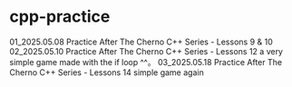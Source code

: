 # cpp-practice  
01_2025.05.08 Practice After The Cherno C++ Series - Lessons 9 & 10  
02_2025.05.10 Practice After The Cherno C++ Series - Lessons 12 a very simple game made with the if loop ^^。
03_2025.05.18 Practice After The Cherno C++ Series - Lessons 14 simple game again